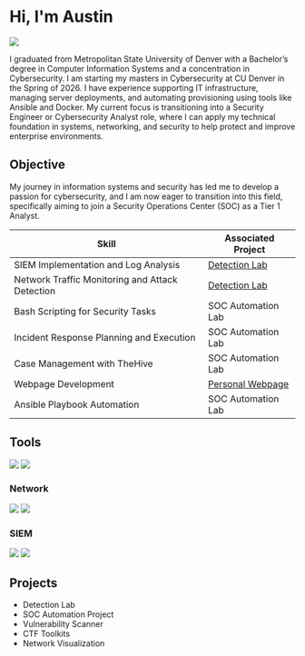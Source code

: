 # Hi, I'm Austin
<a href="https://www.linkedin.com/in/austin-dachel-8263ba149"><img src="https://img.shields.io/badge/-LinkedIn-0072b1?&style=for-the-badge&logo=linkedin&logoColor=white" /></a>


I graduated from Metropolitan State University of Denver with a Bachelor’s degree in Computer Information Systems and a concentration in Cybersecurity. I am starting my masters in Cybersecurity at CU Denver in the Spring of 2026.
I have experience supporting IT infrastructure, managing server deployments, and automating provisioning using tools like Ansible and Docker.
My current focus is transitioning into a Security Engineer or Cybersecurity Analyst role, where I can apply my technical foundation in systems, networking, and security to help protect and improve enterprise environments.

## Objective

My journey in information systems and security has led me to develop a passion for cybersecurity, and I am now eager to transition into this field, specifically aiming to join a Security Operations Center (SOC) as a Tier 1 Analyst.


| Skill                                         | Associated Project         |
|-----------------------------------------------|----------------------------|
| SIEM Implementation and Log Analysis          | <a href="https://google.com">Detection Lab</a>|
| Network Traffic Monitoring and Attack Detection | <a href="https://google.com">Detection Lab</a>|
| Bash Scripting for Security Tasks             | SOC Automation Lab|
| Incident Response Planning and Execution      | SOC Automation Lab|
| Case Management with TheHive                  | SOC Automation Lab|
| Webpage Development                           | <a href="https://www.adachel.com">Personal Webpage</a>|
| Ansible Playbook Automation                   | SOC Automation Lab|

## Tools
<div>
    <img src="https://img.shields.io/badge/-Burp%20Suite-F47B20?&style=for-the-badge&logo=Burp-Suite&logoColor=white" />
    <img src="https://img.shields.io/badge/-OWASP%20ZAP-02599C?&style=for-the-badge&logo=OWASP-ZAP&logoColor=white" />
</div>

### Network
<div>
    <img src="https://img.shields.io/badge/-Wireshark-1679A7?&style=for-the-badge&logo=Wireshark&logoColor=white" />
    <img src="https://img.shields.io/badge/-Nmap-5C6BC0?&style=for-the-badge&logo=gnu-bash&logoColor=white" />
</div>

### SIEM
<div>
    <img src="https://img.shields.io/badge/-Microsoft_Sentinel-0078D4?&style=for-the-badge&logo=Microsoft&logoColor=white" />
    <img src="https://img.shields.io/badge/-Splunk-000000?&style=for-the-badge&logo=Splunk&logoColor=white" />
</div>

## Projects
- Detection Lab
- SOC Automation Project
- Vulnerability Scanner
- CTF Toolkits
- Network Visualization
